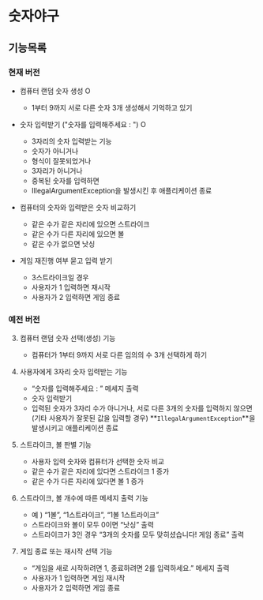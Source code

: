 # 숫자야구
## 기능목록
### 현재 버전
- 컴퓨터 랜덤 숫자 생성 O
   - 1부터 9까지 서로 다른 숫자 3개 생성해서 기억하고 있기

- 숫자 입력받기 ("숫자를 입력해주세요 : ") O 
  - 3자리의 숫자 입력받는 기능 
  - 숫자가 아니거나
  - 형식이 잘못되었거나
  - 3자리가 아니거나
  - 중복된 숫자를 입력하면 
  - IllegalArgumentException을 발생시킨 후 애플리케이션 종료
  
- 컴퓨터의 숫자와 입력받은 숫자 비교하기 
  - 같은 수가 같은 자리에 있으면 스트라이크 
  - 같은 수가 다른 자리에 있으면 볼
  - 같은 수가 없으면 낫싱 
  
- 게임 재진행 여부 묻고 입력 받기 
  - 3스트라이크일 경우
  - 사용자가 1 입력하면 재시작
  - 사용자가 2 입력하면 게임 종료 



### 예전 버전 
3. 컴퓨터 랜덤 숫자 선택(생성) 기능
    - 컴퓨터가 1부터 9까지 서로 다른 임의의 수 3개 선택하게 하기

1. 사용자에게 3자리 숫자 입력받는 기능
    - “숫자를 입력해주세요 : ” 메세지 출력
    - 숫자 입력받기
    - 입력된 숫자가 3자리 수가 아니거나, 서로 다른 3개의 숫자를 입력하지 않으면 (기타 사용자가 잘못된 값을 입력할 경우) **`IllegalArgumentException`**을 발생시키고 애플리케이션 종료

2. 스트라이크, 볼 판별 기능
    - 사용자 입력 숫자와 컴퓨터가 선택한 숫자 비교
    - 같은 수가 같은 자리에 있다면 스트라이크 1 증가
    - 같은 수가 다른 자리에 있다면 볼 1 증가

1. 스트라이크, 볼 개수에 따른 메세지 출력 기능
    - 예 ) “1볼”, “1스트라이크”, “1볼 1스트라이크”
    - 스트라이크와 볼이 모두 0이면 “낫싱” 출력
    - 스트라이크가 3인 경우 “3개의 숫자를 모두 맞히셨습니다! 게임 종료” 출력

1. 게임 종료 또는 재시작 선택 기능
    - “게임을 새로 시작하려면 1, 종료하려면 2를 입력하세요.” 메세지 출력
    - 사용자가 1 입력하면 게임 재시작
    - 사용자가 2 입력하면 게임 종료